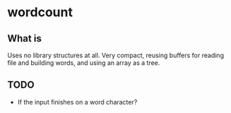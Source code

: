 
# wordcount

## What is

Uses no library structures at all. Very compact, reusing buffers for reading file and building words, and using an array as a tree.

## TODO

* If the input finishes on a word character?
